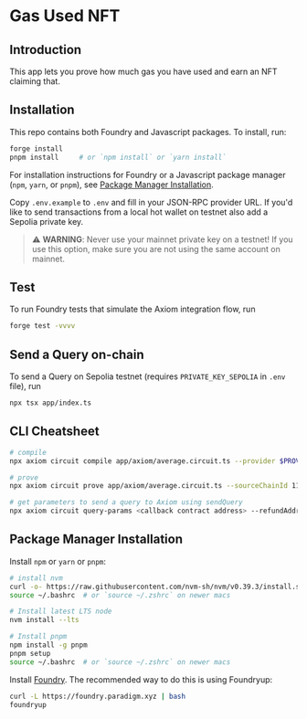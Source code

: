 # Gas Used NFT

## Introduction

This app lets you prove how much gas you have used and earn an NFT claiming that.

## Installation

This repo contains both Foundry and Javascript packages. To install, run:

```bash
forge install
pnpm install     # or `npm install` or `yarn install`
```

For installation instructions for Foundry or a Javascript package manager (`npm`, `yarn`, or `pnpm`), see [Package Manager Installation](#package-manager-installation).

Copy `.env.example` to `.env` and fill in your JSON-RPC provider URL. If you'd like to send transactions from a local hot wallet on testnet also add a Sepolia private key.

> ⚠️ **WARNING**: Never use your mainnet private key on a testnet! If you use this option, make sure you are not using the same account on mainnet.

## Test

To run Foundry tests that simulate the Axiom integration flow, run

```bash
forge test -vvvv
```

## Send a Query on-chain

To send a Query on Sepolia testnet (requires `PRIVATE_KEY_SEPOLIA` in `.env` file), run

```bash
npx tsx app/index.ts 
```

## CLI Cheatsheet

```bash
# compile
npx axiom circuit compile app/axiom/average.circuit.ts --provider $PROVIDER_URI_SEPOLIA

# prove
npx axiom circuit prove app/axiom/average.circuit.ts --sourceChainId 11155111 --provider $PROVIDER_URI_SEPOLIA

# get parameters to send a query to Axiom using sendQuery
npx axiom circuit query-params <callback contract address> --refundAddress <your Sepolia wallet address> --sourceChainId 11155111 --provider $PROVIDER_URI_SEPOLIA
```

## Package Manager Installation

Install `npm` or `yarn` or `pnpm`:

```bash
# install nvm
curl -o- https://raw.githubusercontent.com/nvm-sh/nvm/v0.39.3/install.sh | bash
source ~/.bashrc  # or `source ~/.zshrc` on newer macs

# Install latest LTS node
nvm install --lts

# Install pnpm
npm install -g pnpm
pnpm setup
source ~/.bashrc  # or `source ~/.zshrc` on newer macs
```

Install [Foundry](https://book.getfoundry.sh/getting-started/installation). The recommended way to do this is using Foundryup:

```bash
curl -L https://foundry.paradigm.xyz | bash
foundryup
```
